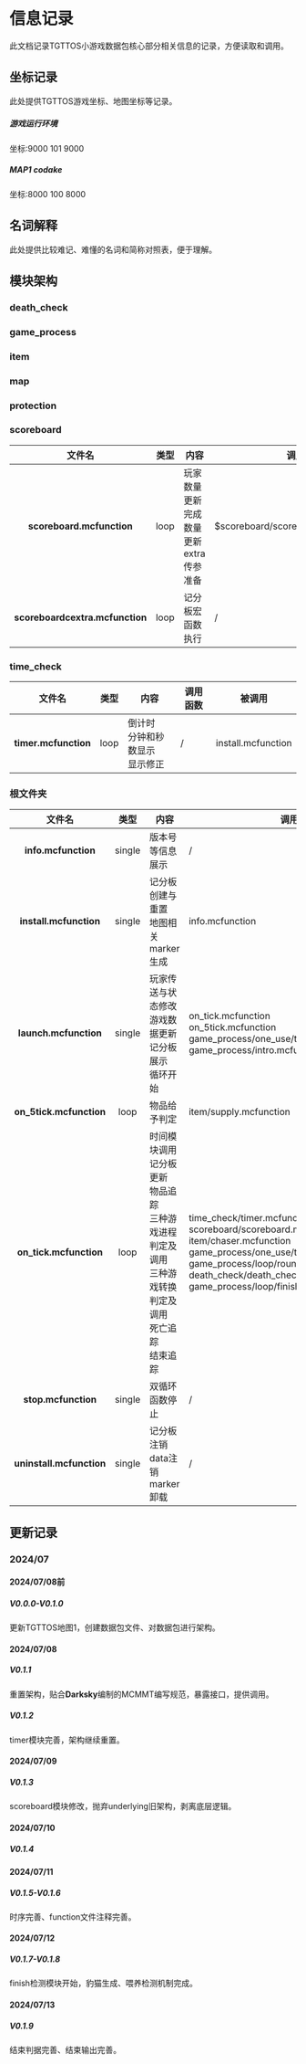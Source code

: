<!--
 * @Date: 2024-07-08 16:07:23
 * @Author: StarXiro
 * @LastEditTime: 2024-07-08 16:07:23
-->
# 信息记录
此文档记录TGTTOS小游戏数据包核心部分相关信息的记录，方便读取和调用。

## 坐标记录
此处提供TGTTOS游戏坐标、地图坐标等记录。
##### 游戏运行环境
坐标:9000 101 9000
##### MAP1 codake
坐标:8000 100 8000

## 名词解释
此处提供比较难记、难懂的名词和简称对照表，便于理解。

## 模块架构
### death_check
### game_process
### item
### map
### protection
### scoreboard
|文件名|类型|内容|调用函数|被调用|
|:---:|:---:|---|---|---|
|**scoreboard.mcfunction**|loop|玩家数量更新<br>完成数量更新<br>extra传参准备|$scoreboard/scoreboardextra.mcfunction|on_tick.mcfunction|
|**scoreboardcextra.mcfunction**|loop|记分板宏函数执行|/|scoreboard.mcfunction|
### time_check
|文件名|类型|内容|调用函数|被调用|
|:---:|:---:|---|---|---|
|**timer.mcfunction**|loop|倒计时<br>分钟和秒数显示<br>显示修正|/|install.mcfunction|
### 根文件夹
|文件名|类型|内容|调用函数|被调用|
|:---:|:---:|---|---|---|
|**info.mcfunction**|single|版本号等信息展示|/|install.mcfunction|
|**install.mcfunction**|single|记分板创建与重置<br>地图相关marker生成|info.mcfunction|/|
|**launch.mcfunction**|single|玩家传送与状态修改<br>游戏数据更新<br>记分板展示<br>循环开始|on_tick.mcfunction<br>on_5tick.mcfunction<br>game_process/one_use/transroundend.mcfunction<br>game_process/intro.mcfunction|/|
|**on_5tick.mcfunction**|loop|物品给予判定|item/supply.mcfunction|launch.mcfunction|
|**on_tick.mcfunction**|loop|时间模块调用<br>记分板更新<br>物品追踪<br>三种游戏进程判定及调用<br>三种游戏转换判定及调用<br>死亡追踪<br>结束追踪|time_check/timer.mcfunction<br>scoreboard/scoreboard.mcfunction<br>item/chaser.mcfunction<br>game_process/one_use/transroundxxx.mcfunction<br>game_process/loop/round_xxx.mcfunction<br>death_check/death_check.mcfunction<br>game_process/loop/finish_check.mcfunction|launch.mcfunction|
|**stop.mcfunction**|single|双循环函数停止|/|/|
|**uninstall.mcfunction**|single|记分板注销<br>data注销<br>marker卸载|/|/|

## 更新记录
### 2024/07
#### 2024/07/08前  
##### V0.0.0-V0.1.0  
更新TGTTOS地图1，创建数据包文件、对数据包进行架构。  
#### 2024/07/08
##### V0.1.1
重置架构，贴合**Darksky**编制的MCMMT编写规范，暴露接口，提供调用。
##### V0.1.2
timer模块完善，架构继续重置。
#### 2024/07/09
##### V0.1.3
scoreboard模块修改，抛弃underlying旧架构，剥离底层逻辑。
#### 2024/07/10
##### V0.1.4
#### 2024/07/11
##### V0.1.5-V0.1.6
时序完善、function文件注释完善。
#### 2024/07/12
##### V0.1.7-V0.1.8
finish检测模块开始，豹猫生成、喂养检测机制完成。
#### 2024/07/13
##### V0.1.9
结束判据完善、结束输出完善。

